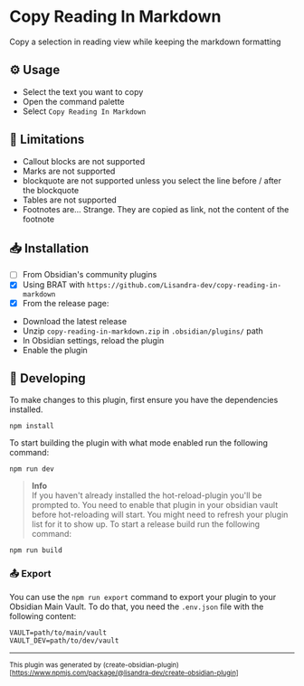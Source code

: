 # Copy Reading In Markdown

Copy a selection in reading view while keeping the markdown formatting

## ⚙️ Usage

- Select the text you want to copy
- Open the command palette
- Select `Copy Reading In Markdown`

## 📝 Limitations

- Callout blocks are not supported
- Marks are not supported
- blockquote are not supported unless you select the line before / after the blockquote
- Tables are not supported
- Footnotes are... Strange. They are copied as link, not the content of the footnote

## 📥 Installation

- [ ] From Obsidian's community plugins
- [x] Using BRAT with `https://github.com/Lisandra-dev/copy-reading-in-markdown`
- [x] From the release page:
- Download the latest release
- Unzip `copy-reading-in-markdown.zip` in `.obsidian/plugins/` path
- In Obsidian settings, reload the plugin
- Enable the plugin

## 🤖 Developing

To make changes to this plugin, first ensure you have the dependencies installed.

```
npm install
```

To start building the plugin with what mode enabled run the following command:

```
npm run dev
```

> **Info**  
> If you haven't already installed the hot-reload-plugin you'll be prompted to. You need to enable that plugin in your obsidian vault before hot-reloading will start. You might need to refresh your plugin list for it to show up.
> To start a release build run the following command:

```
npm run build
```

### 📤 Export

You can use the `npm run export` command to export your plugin to your Obsidian Main Vault. To do that, you need the `.env.json` file with the following content:

```dotenv
VAULT=path/to/main/vault
VAULT_DEV=path/to/dev/vault
```


---

<sub>This plugin was generated by (create-obsidian-plugin)[https://www.npmjs.com/package/@lisandra-dev/create-obsidian-plugin]</sub>
